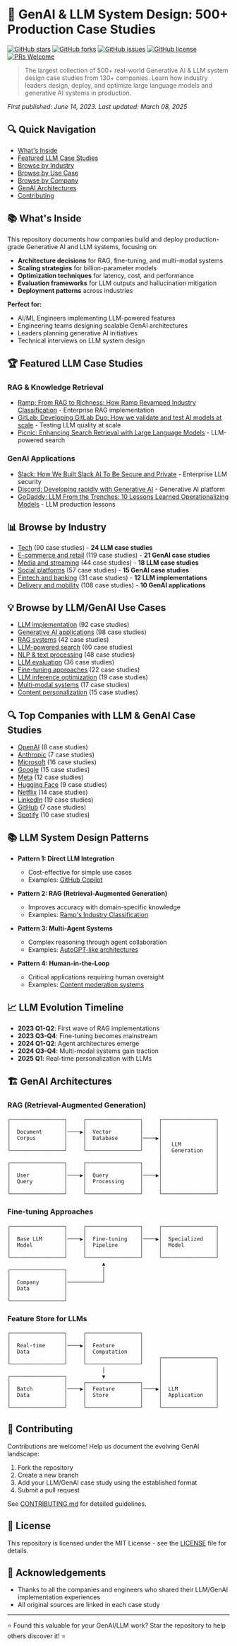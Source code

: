 # 🤖 GenAI & LLM System Design: 500+ Production Case Studies

[![GitHub stars](https://img.shields.io/github/stars/themanojdesai/genai-llm-ml-case-studies?style=social)](https://github.com/themanojdesai/genai-llm-ml-case-studies/stargazers)
[![GitHub forks](https://img.shields.io/github/forks/themanojdesai/genai-llm-ml-case-studies?style=social)](https://github.com/themanojdesai/genai-llm-ml-case-studies/network/members)
[![GitHub issues](https://img.shields.io/github/issues/themanojdesai/genai-llm-ml-case-studies)](https://github.com/themanojdesai/genai-llm-ml-case-studies/issues)
[![GitHub license](https://img.shields.io/github/license/themanojdesai/genai-llm-ml-case-studies)](https://github.com/themanojdesai/genai-llm-ml-case-studies/blob/main/LICENSE)
[![PRs Welcome](https://img.shields.io/badge/PRs-welcome-brightgreen.svg)](https://github.com/themanojdesai/genai-llm-ml-case-studies/blob/main/CONTRIBUTING.md)

> The largest collection of 500+ real-world Generative AI & LLM system design case studies from 130+ companies. Learn how industry leaders design, deploy, and optimize large language models and generative AI systems in production.

*First published: June 14, 2023. Last updated: March 08, 2025*

## 🔍 Quick Navigation
- [What's Inside](#-whats-inside)
- [Featured LLM Case Studies](#-featured-llm-case-studies)
- [Browse by Industry](#-browse-by-industry)
- [Browse by Use Case](#-browse-by-use-case)
- [Browse by Company](#-browse-by-company)
- [GenAI Architectures](#-genai-architectures)
- [Contributing](#-contributing)

## 📚 What's Inside

This repository documents how companies build and deploy production-grade Generative AI and LLM systems, focusing on:

- **Architecture decisions** for RAG, fine-tuning, and multi-modal systems
- **Scaling strategies** for billion-parameter models
- **Optimization techniques** for latency, cost, and performance
- **Evaluation frameworks** for LLM outputs and hallucination mitigation
- **Deployment patterns** across industries

**Perfect for:**
- AI/ML Engineers implementing LLM-powered features
- Engineering teams designing scalable GenAI architectures
- Leaders planning generative AI initiatives
- Technical interviews on LLM system design

## 🏆 Featured LLM Case Studies

### RAG & Knowledge Retrieval
- [Ramp: From RAG to Richness: How Ramp Revamped Industry Classification](case-studies/by-company/ramp/from-rag-to-richness-how-ramp-revamped-industry-classification.md) - Enterprise RAG implementation
- [GitLab: Developing GitLab Duo: How we validate and test AI models at scale](case-studies/by-company/gitlab/developing-gitlab-duo-how-we-validate-and-test-ai-models-at-scale.md) - Testing LLM quality at scale
- [Picnic: Enhancing Search Retrieval with Large Language Models](case-studies/by-company/picnic/enhancing-search-retrieval-with-large-language-models-llms.md) - LLM-powered search

### GenAI Applications
- [Slack: How We Built Slack AI To Be Secure and Private](case-studies/by-company/slack/how-we-built-slack-ai-to-be-secure-and-private.md) - Enterprise LLM security
- [Discord: Developing rapidly with Generative AI](case-studies/by-company/discord/developing-rapidly-with-generative-ai.md) - Generative AI platform
- [GoDaddy: LLM From the Trenches: 10 Lessons Learned Operationalizing Models](case-studies/by-company/godaddy/llm-from-the-trenches-10-lessons-learned-operationalizing-models-at-godaddy.md) - LLM production lessons


## 📊 Browse by Industry

- [Tech](case-studies/by-industry/tech.md) (90 case studies) - **24 LLM case studies**
- [E-commerce and retail](case-studies/by-industry/e-commerce-and-retail.md) (119 case studies) - **21 GenAI case studies**
- [Media and streaming](case-studies/by-industry/media-and-streaming.md) (44 case studies) - **18 LLM case studies**
- [Social platforms](case-studies/by-industry/social-platforms.md) (57 case studies) - **15 GenAI case studies**
- [Fintech and banking](case-studies/by-industry/fintech-and-banking.md) (31 case studies) - **12 LLM implementations**
- [Delivery and mobility](case-studies/by-industry/delivery-and-mobility.md) (108 case studies) - **10 GenAI applications**

## 💡 Browse by LLM/GenAI Use Cases

- [LLM implementation](case-studies/by-use-case/llm.md) (92 case studies)
- [Generative AI applications](case-studies/by-use-case/generative-ai.md) (98 case studies)
- [RAG systems](case-studies/by-use-case/rag.md) (42 case studies)
- [LLM-powered search](case-studies/by-use-case/search.md) (60 case studies)
- [NLP & text processing](case-studies/by-use-case/nlp.md) (48 case studies)
- [LLM evaluation](case-studies/by-use-case/llm-evaluation.md) (36 case studies)
- [Fine-tuning approaches](case-studies/by-use-case/fine-tuning.md) (22 case studies)
- [LLM inference optimization](case-studies/by-use-case/inference-optimization.md) (19 case studies)
- [Multi-modal systems](case-studies/by-use-case/multi-modal.md) (17 case studies)
- [Content personalization](case-studies/by-use-case/content-personalization.md) (15 case studies)

## 🔍 Top Companies with LLM & GenAI Case Studies

- [OpenAI](case-studies/by-company/openai/) (8 case studies)
- [Anthropic](case-studies/by-company/anthropic/) (7 case studies)
- [Microsoft](case-studies/by-company/microsoft/) (16 case studies)
- [Google](case-studies/by-company/google/) (15 case studies)
- [Meta](case-studies/by-company/meta/) (12 case studies)
- [Hugging Face](case-studies/by-company/hugging-face/) (9 case studies)
- [Netflix](case-studies/by-company/netflix/) (14 case studies)
- [LinkedIn](case-studies/by-company/linkedin/) (19 case studies)
- [GitHub](case-studies/by-company/github/) (7 case studies)
- [Spotify](case-studies/by-company/spotify/) (10 case studies)

## 📚 LLM System Design Patterns

- **Pattern 1: Direct LLM Integration**
  - Cost-effective for simple use cases
  - Examples: [GitHub Copilot](case-studies/by-company/github/copilot-system-design.md)

- **Pattern 2: RAG (Retrieval-Augmented Generation)**
  - Improves accuracy with domain-specific knowledge
  - Examples: [Ramp's Industry Classification](case-studies/by-company/ramp/from-rag-to-richness-how-ramp-revamped-industry-classification.md)

- **Pattern 3: Multi-Agent Systems**
  - Complex reasoning through agent collaboration
  - Examples: [AutoGPT-like architectures](case-studies/by-use-case/multi-agent.md)

- **Pattern 4: Human-in-the-Loop**
  - Critical applications requiring human oversight
  - Examples: [Content moderation systems](case-studies/by-use-case/content-moderation.md)

## 📈 LLM Evolution Timeline

- **2023 Q1-Q2**: First wave of RAG implementations
- **2023 Q3-Q4**: Fine-tuning becomes mainstream
- **2024 Q1-Q2**: Agent architectures emerge
- **2024 Q3-Q4**: Multi-modal systems gain traction
- **2025 Q1**: Real-time personalization with LLMs

## 🏗️ GenAI Architectures

### RAG (Retrieval-Augmented Generation)
```
┌─────────────────┐     ┌─────────────────┐     ┌─────────────────┐
│                 │     │                 │     │                 │
│  Document       │────▶│  Vector         │     │                 │
│  Corpus         │     │  Database       │────▶│                 │
│                 │     │                 │     │   LLM           │
└─────────────────┘     └─────────────────┘     │   Generation    │
                                                │                 │
┌─────────────────┐     ┌─────────────────┐     │                 │
│                 │     │                 │     │                 │
│  User           │────▶│  Query          │────▶│                 │
│  Query          │     │  Processing     │     │                 │
│                 │     │                 │     │                 │
└─────────────────┘     └─────────────────┘     └─────────────────┘
```

### Fine-tuning Approaches
```
┌─────────────────┐     ┌─────────────────┐     ┌─────────────────┐
│                 │     │                 │     │                 │
│  Base LLM       │────▶│  Fine-tuning    │────▶│  Specialized    │
│  Model          │     │  Pipeline       │     │  Model          │
│                 │     │                 │     │                 │
└─────────────────┘     └─────────────────┘     └─────────────────┘
                              ▲
┌─────────────────┐           │
│                 │           │
│  Company        │───────────┘
│  Data           │
│                 │
└─────────────────┘
```

### Feature Store for LLMs
```
┌─────────────────┐     ┌─────────────────┐
│                 │     │                 │
│  Real-time      │────▶│  Feature        │
│  Data           │     │  Computation    │
│                 │     │                 │     ┌─────────────────┐
└─────────────────┘     └─────────────────┘     │                 │
                              │                 │                 │
┌─────────────────┐           ▼                 │                 │
│                 │     ┌─────────────────┐     │                 │
│  Batch          │────▶│  Feature        │────▶│  LLM            │
│  Data           │     │  Store          │     │  Application    │
│                 │     │                 │     │                 │
└─────────────────┘     └─────────────────┘     └─────────────────┘
```

## 🤝 Contributing

Contributions are welcome! Help us document the evolving GenAI landscape:

1. Fork the repository
2. Create a new branch
3. Add your LLM/GenAI case study using the established format
4. Submit a pull request

See [CONTRIBUTING.md](CONTRIBUTING.md) for detailed guidelines.

## 📄 License

This repository is licensed under the MIT License - see the [LICENSE](LICENSE) file for details.

## 🙏 Acknowledgements

- Thanks to all the companies and engineers who shared their LLM/GenAI implementation experiences
- All original sources are linked in each case study

---

⭐ Found this valuable for your GenAI/LLM work? Star the repository to help others discover it! ⭐